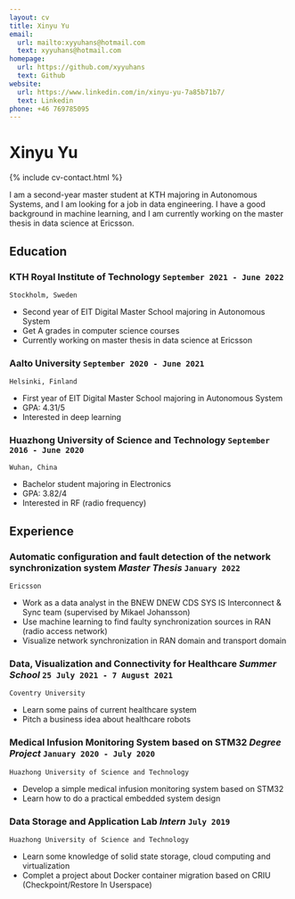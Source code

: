 ```yaml
---
layout: cv
title: Xinyu Yu
email:
  url: mailto:xyyuhans@hotmail.com
  text: xyyuhans@hotmail.com
homepage:
  url: https://github.com/xyyuhans
  text: Github
website:
  url: https://www.linkedin.com/in/xinyu-yu-7a85b71b7/
  text: Linkedin
phone: +46 769785095
---
```


# **Xinyu Yu**

<!--
include contact information from the front matter
Supported arguments:
    - homepage: url, text
    - phone
    - email
-->

{% include cv-contact.html %}

I am a second-year master student at KTH majoring in Autonomous Systems, and I am looking for a job in data engineering. I have a good background in machine learning, and I am currently working on the master thesis in data science at Ericsson.

## Education

### **KTH Royal Institute of Technology** `September 2021 - June 2022`

```
Stockholm, Sweden
```

- Second year of EIT Digital Master School majoring in Autonomous System
- Get A grades in computer science courses
- Currently working on master thesis in data science at Ericsson
  
### **Aalto University** `September 2020 - June 2021`

```
Helsinki, Finland
```

- First year of EIT Digital Master School majoring in Autonomous System
- GPA: 4.31/5
- Interested in deep learning

### **Huazhong University of Science and Technology** `September 2016 - June 2020`

```
Wuhan, China
```

- Bachelor student majoring in Electronics
- GPA: 3.82/4
- Interested in RF (radio frequency)

## Experience

### **Automatic configuration and fault detection of the network synchronization system** _Master Thesis_ `January 2022`

```
Ericsson
```

- Work as a data analyst in the BNEW DNEW CDS SYS IS Interconnect & Sync team (supervised by Mikael Johansson)
- Use machine learning to find faulty synchronization sources in RAN (radio access network)
- Visualize network synchronization in RAN domain and transport domain

### **Data, Visualization and Connectivity for Healthcare** _Summer School_ `25 July 2021 - 7 August 2021`

```
Coventry University
```

- Learn some pains of current healthcare system
- Pitch a business idea about healthcare robots

### **Medical Infusion Monitoring System based on STM32** _Degree Project_ `January 2020 - July 2020`

```
Huazhong University of Science and Technology
```

- Develop a simple medical infusion monitoring system based on STM32
- Learn how to do a practical embedded system design

### **Data Storage and Application Lab** _Intern_ `July 2019`

```
Huazhong University of Science and Technology
```

- Learn some knowledge of solid state storage, cloud computing and virtualization
- Complet a project about Docker container migration based on CRIU (Checkpoint/Restore In Userspace)

<!--
### **AI & Big Data Analysis Programme** _Short-term Study_ `21 January 2019 - 28 January 2019`

```
National University of Singapore
```

- Learn some knowledge of machine learning and robotics
- Learn R Language and put it into practice
-->
<!-- ### Footer

Last updated: May 2013 -->
